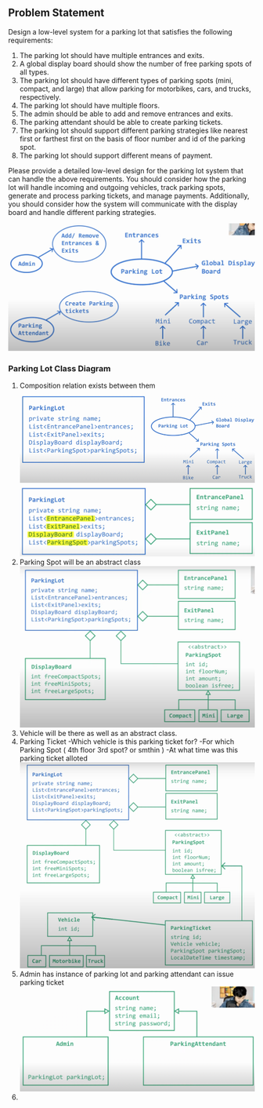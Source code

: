 ## Problem Statement
Design a low-level system for a parking lot that satisfies the following requirements:

1. The parking lot should have multiple entrances and exits.
2. A global display board should show the number of free parking spots of all types.
3. The parking lot should have different types of parking spots (mini, compact, and large) that allow   parking for motorbikes, cars, and trucks, respectively.
4. The parking lot should have multiple floors.
5. The admin should be able to add and remove entrances and exits.
6. The parking attendant should be able to create parking tickets.
7. The parking lot should support different parking strategies like nearest first or farthest first on the basis of floor number and id of the parking spot.
8. The parking lot should support different means of payment.

Please provide a detailed low-level design for the parking lot system that can handle the above requirements. You should consider how the parking lot will handle incoming and outgoing vehicles, track parking spots, generate and process parking tickets, and manage payments. Additionally, you should consider how the system will communicate with the display board and handle different parking strategies.

![img.png](img.png)

### Parking Lot Class Diagram
1. Composition relation exists between them
![img_1.png](img_1.png)
![img_2.png](img_2.png)
2. Parking Spot will be an abstract class 
![img_3.png](img_3.png)
3. Vehicle will be there as well as an abstract class.
4. Parking Ticket
   -Which vehicle is this parking ticket for?
   -For which Parking Spot ( 4th floor 3rd spot? or smthin )
   -At what time was this parking ticket alloted
![img_4.png](img_4.png)
5. Admin has instance of parking lot and parking attendant can issue parking ticket
![img_5.png](img_5.png)
6. 